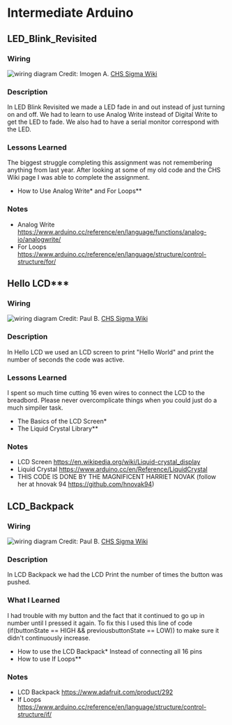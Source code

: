 # Intermediate Arduino 

## LED_Blink_Revisited

### Wiring
![wiring diagram](http://wiki.chssigma.com/images/e/e8/Fritzing_LED_fade.PNG)
Credit: Imogen A. [CHS Sigma Wiki](http://wiki.chssigma.com/index.php?title=Imogen%27s_Engineering_2_Notebook#Wiring_.26_Pictures)

### Description 

In LED Blink Revisited we made a LED fade in and out instead of just turning on and off.  We had to learn to use Analog Write instead of Digital Write to get the LED to fade.  We also had to have a serial monitor correspond with the LED.  

### Lessons Learned

The biggest struggle completing this assignment was not remembering anything from last year.  After looking at some of my old code and the CHS Wiki page I was able to complete the assignment. 

* How to Use Analog Write* and For Loops**

### Notes

* Analog Write https://www.arduino.cc/reference/en/language/functions/analog-io/analogwrite/
* For Loops https://www.arduino.cc/reference/en/language/structure/control-structure/for/

## Hello LCD***

### Wiring
![wiring diagram](http://wiki.chssigma.com/images/e/e0/Lcdcap1.PNG)
Credit: Paul B. [CHS Sigma Wiki](http://wiki.chssigma.com/index.php?title=Paul%27s_Engineering_2_Notebook#Wiring_and_Pictures)

### Description 

In Hello LCD we used an LCD screen to print "Hello World" and print the number of seconds the code was active. 

### Lessons Learned

I spent so much time cutting 16 even wires to connect the LCD to the breadbord.  Please never overcomplicate things when you could just do a much simpiler task.  
* The Basics of the LCD Screen*
* The Liquid Crystal Library**

### Notes 

* LCD Screen https://en.wikipedia.org/wiki/Liquid-crystal_display
* Liquid Crystal https://www.arduino.cc/en/Reference/LiquidCrystal
* THIS CODE IS DONE BY THE MAGNIFICENT HARRIET NOVAK (follow her at hnovak 94 https://github.com/hnovak94)

## LCD_Backpack 


### Wiring
![wiring diagram](http://wiki.chssigma.com/images/5/5d/Capswitch%601.PNG)
Credit: Paul B. [CHS Sigma Wiki](http://wiki.chssigma.com/index.php?title=Paul%27s_Engineering_2_Notebook#Wiring_and_Pictures)

### Description 

In LCD Backpack we had the LCD Print the number of times the button was pushed. 

### What I Learned 

I had trouble with my button and the fact that it continued to go up in number until I pressed it again. To fix this I used this line of code (if(buttonState == HIGH && previousbuttonState == LOW)) to make sure it didn't continuously increase.
* How to use the LCD Backpack* Instead of connecting all 16 pins 
* How to use If Loops**

### Notes
* LCD Backpack https://www.adafruit.com/product/292
* If Loops https://www.arduino.cc/reference/en/language/structure/control-structure/if/
